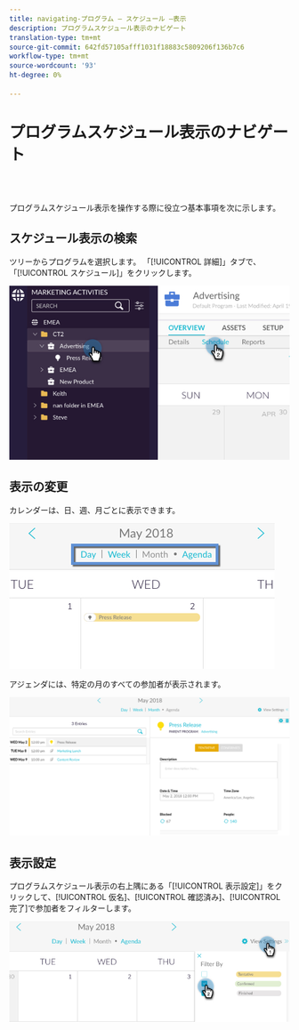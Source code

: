 ```yaml
---
title: navigating-プログラム — スケジュール —表示
description: プログラムスケジュール表示のナビゲート
translation-type: tm+mt
source-git-commit: 642fd57105afff1031f18883c5809206f136b7c6
workflow-type: tm+mt
source-wordcount: '93'
ht-degree: 0%

---
```



# プログラムスケジュール表示のナビゲート

<br> 

プログラムスケジュール表示を操作する際に役立つ基本事項を次に示します。

## スケジュール表示の検索

ツリーからプログラムを選択します。 「[!UICONTROL 詳細]」タブで、「[!UICONTROL スケジュール]」をクリックします。

![イメージ1](/help/sky/assets/program-schedule-view/navigating-program-schedule-view/navigating-program-schedule-view-1.png)

## 表示の変更

カレンダーは、日、週、月ごとに表示できます。

![イメージ2](/help/sky/assets/program-schedule-view/navigating-program-schedule-view/navigating-program-schedule-view-2.png)

アジェンダには、特定の月のすべての参加者が表示されます。

![イメージ3](/help/sky/assets/program-schedule-view/navigating-program-schedule-view/navigating-program-schedule-view-3.png)

## 表示設定

プログラムスケジュール表示の右上隅にある「[!UICONTROL 表示設定]」をクリックして、[!UICONTROL 仮名]、[!UICONTROL 確認済み]、[!UICONTROL 完了]で参加者をフィルターします。

![画像4](/help/sky/assets/program-schedule-view/navigating-program-schedule-view/navigating-program-schedule-view-4.png)
